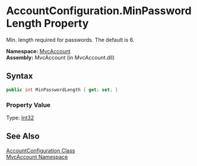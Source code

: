 AccountConfiguration.MinPasswordLength Property
===============================================
Min. length required for passwords. The default is 6.

**Namespace:** [MvcAccount][1]  
**Assembly:** MvcAccount (in MvcAccount.dll)

Syntax
------

```csharp
public int MinPasswordLength { get; set; }
```

### Property Value
Type: [Int32][2]

See Also
--------
[AccountConfiguration Class][3]  
[MvcAccount Namespace][1]  

[1]: ../README.md
[2]: http://msdn.microsoft.com/en-us/library/td2s409d
[3]: README.md